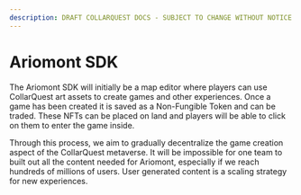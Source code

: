 ```yaml
---
description: DRAFT COLLARQUEST DOCS - SUBJECT TO CHANGE WITHOUT NOTICE.
---
```


# Ariomont SDK

The Ariomont SDK will initially be a map editor where players can use CollarQuest art assets to create games and other experiences. Once a game has been created it is saved as a Non-Fungible Token and can be traded. These NFTs can be placed on land and players will be able to click on them to enter the game inside.

Through this process, we aim to gradually decentralize the game creation aspect of the CollarQuest metaverse. It will be impossible for one team to built out all the content needed for Ariomont, especially if we reach hundreds of millions of users. User generated content is a scaling strategy for new experiences.
